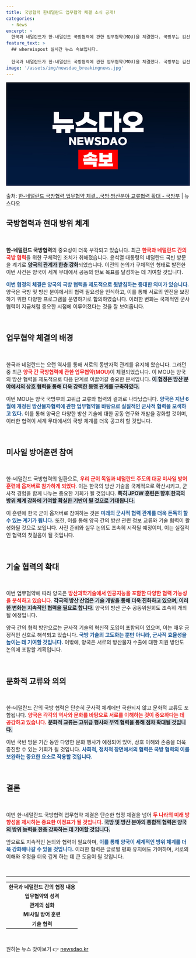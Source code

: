 ```yaml
---
title: 국방협력 한네덜란드 업무협약 체결 소식 공개!
categories:
  - News
excerpt: >
  한국과 네덜란드가 한-네덜란드 국방협력에 관한 업무협약(MOU)을 체결했다. 국방부는 김선호 차관이 13일 …
feature_text: >
  ## whereispost 실시간 뉴스 속보입니다.

  한국과 네덜란드가 한-네덜란드 국방협력에 관한 업무협약(MOU)을 체결했다. 국방부는 김선호 차관이 13일 …
image: '/assets/img/newsdao_breakingnews.jpg'
---
```


![뉴스다오 속보](/assets/img/newsdao_breakingnews.jpg)

<p>출처: <a href="https://newsdao.kr/2797" rel="dofollow">한-네덜란드 국방협력 업무협약 체결…국방·방산분야 교류협력 확대 - 국방부</a> | 뉴스다오</p>

<h2 data-ke-size="size26">국방협력과 현대 방위 체계</h2>

<p data-ke-size="size16">&nbsp;</p> 

<strong>한-네덜란드 국방협력</strong>의 중요성이 더욱 부각되고 있습니다. 최근 <b><span style="color: #ee2323;">한국과 네덜란드 간의 국방 협력</span></b>을 위한 구체적인 조치가 취해졌습니다. 윤석열 대통령의 네덜란드 국빈 방문을 계기로 <b><span style="background-color: #21538527;">양국의 관계가 한층 강화</span></b>되었습니다. 이전의 논의가 구체적인 형태로 발전한 이번 사건은 양국이 세계 무대에서 공동의 안보 목표를 달성하는 데 기여할 것입니다. 

<b><span style="color: #1a5490;">이번 협정의 체결은 양국의 국방 협력을 제도적으로 뒷받침하는 중대한 의미가 있습니다.</span></b> 양국은 국방 및 방산 분야에서의 협력 필요성을 인식하고, 이를 통해 서로의 안전을 보장하기 위한 다양한 프로그램을 운영하기로 합의하였습니다. 이러한 변화는 국제적인 군사 협력이 지금처럼 중요한 시점에 이루어졌다는 것을 잘 보여줍니다.

<p data-ke-size="size16">&nbsp;</p>

<h2 data-ke-size="size26">업무협약 체결의 배경</h2>

<p data-ke-size="size16">&nbsp;</p>

한국과 네덜란드는 오랜 역사를 통해 서로의 동반자적 관계를 유지해 왔습니다. 그러던 중 최근 <b><span style="color: #ee2323;">양국 간 국방협력에 관한 업무협약(MOU)</span></b>이 체결되었습니다. 이 MOU는 양국의 방산 협력을 제도적으로 다음 단계로 이끌어갈 중요한 문서입니다. <b><span style="background-color: #21538527;">이 협정은 방산 분야에서의 상호 협력을 통해 더욱 강력한 동맹 관계를 구축하였다.</span></b>

이번 MOU는 양국 국방부의 고위급 교류와 협력의 결과로 나타났습니다. <b><span style="color: #1a5490;">양국은 지난 6월에 개정된 방산물자협력에 관한 업무협약을 바탕으로 실질적인 군사적 협력을 모색하고 있다.</span></b> 이를 통해 양국은 다양한 방산 기술에 대한 공동 연구와 개발을 강화할 것이며, 이러한 협력이 세계 무대에서의 국방 체계를 더욱 공고히 할 것입니다.

<p data-ke-size="size16">&nbsp;</p>

<h2 data-ke-size="size26">미사일 방어훈련 참여</h2>

<p data-ke-size="size16">&nbsp;</p>

한-네덜란드 국방협력의 일환으로, <b><span style="color: #ee2323;">우리 군이 독일과 네덜란드 주도의 대공 미사일 방어훈련에 옵저버로 참가하게 되었다</span></b>. 이는 한국의 방산 기술을 국제적으로 확산시키고, 군사적 경험을 함께 나누는 중요한 기회가 될 것입니다. <b><span style="background-color: #21538527;">특히 JPOW 훈련은 향후 한국의 방위 체계 강화에 기여할 확실한 기반이 될 것으로 기대됩니다.</span></b>

이 훈련에 한국 군이 옵저버로 참여하는 것은 <b><span style="color: #1a5490;">미래의 군사적 협력 관계를 더욱 돈독히 할 수 있는 계기가 됩니다.</span></b> 또한, 이를 통해 양국 간의 방산 관련 정보 교류와 기술 협력이 활성화될 것으로 보입니다. 사전 준비와 실무 논의도 조속히 시작될 예정이며, 이는 실질적인 협력의 첫걸음이 될 것입니다.

<p data-ke-size="size16">&nbsp;</p>

<h2 data-ke-size="size26">기술 협력의 확대</h2>

<p data-ke-size="size16">&nbsp;</p>

이번 업무협약에 따라 양국은 <b><span style="color: #ee2323;">방산과학기술에서 인공지능을 포함한 다양한 협력 가능성을 분석하고 있습니다</span></b>. <b><span style="background-color: #21538527;">각국의 방산 산업은 기술 개발을 통해 더욱 진화하고 있으며, 이러한 변화는 지속적인 협력을 필요로 합니다.</span></b> 양국의 방산 군수 공동위원회도 조속히 개최될 예정입니다.

양국 간의 협력 방안으로는 군사적 기술의 혁신적 도입이 포함되어 있으며, 이는 매우 긍정적인 신호로 해석되고 있습니다. <b><span style="color: #1a5490;">국방 기술의 고도화는 뿐만 아니라, 군사적 효율성을 높이는 데 기여할 것입니다.</span></b> 이밖에, 양국은 서로의 방산물자 수출에 대한 지원 방안도 논의에 포함할 계획입니다.

<p data-ke-size="size16">&nbsp;</p>

<h2 data-ke-size="size26">문화적 교류와 의의</h2>

<p data-ke-size="size16">&nbsp;</p>

한-네덜란드 간의 국방 협력은 단순히 군사적 체계에만 국한되지 않고 문화적 교류도 포함됩니다. <b><span style="color: #ee2323;">양국은 각각의 역사와 문화를 바탕으로 서로를 이해하는 것이 중요하다는 데 공감하고 있습니다.</span></b> <b><span style="background-color: #21538527;">문화적 교류는 고위급 행사와 무역 협력을 통해 점차 확대될 것입니다.</span></b>

이번 국빈 방문 기간 동안 다양한 문화 행사가 예정되어 있어, 상호 이해와 존중을 더욱 증진할 수 있는 기회가 될 것입니다. <b><span style="color: #1a5490;">사회적, 정치적 장면에서의 협력은 국방 협력의 이를 보완하는 중요한 요소로 작용할 것입니다.</span></b>

<p data-ke-size="size16">&nbsp;</p>

<h2 data-ke-size="size26">결론</h2>

<p data-ke-size="size16">&nbsp;</p>

이번 한-네덜란드 국방협력 업무협약 체결은 단순한 협정 체결을 넘어 <b><span style="color: #ee2323;">두 나라의 미래 방향성을 제시하는 중요한 이정표가 될 것입니다</span></b>. <b><span style="background-color: #21538527;">국방 및 방산 분야의 통합적 협력은 양국의 방위 능력을 한층 강화하는 데 기여할 것입니다.</span></b> 

앞으로도 지속적인 논의와 협력이 필요하며, <b><span style="color: #1a5490;">이를 통해 양국이 세계적인 방위 체계를 더욱 강화해나갈 수 있을 것입니다.</span></b> 이러한 협력은 글로벌 평화 유지에도 기여하며, 서로의 이해와 우정을 더욱 깊게 하는 데 큰 도움이 될 것입니다. 

<p data-ke-size="size16">&nbsp;</p>

<hr />

<table>
  <tbody>
    <tr>
      <td style="text-align: center; height: 17px;"><b>한국과 네덜란드 간의 협정 내용</b></td>
    </tr>
    <tr>
      <td style="text-align: center; height: 17px;"><b>업무협약의 성격</b></td>
    </tr>
    <tr>
      <td style="text-align: center; height: 17px;"><b>관계의 심화</b></td>
    </tr>
    <tr>
      <td style="text-align: center; height: 17px;"><b>MI사일 방어 훈련</b></td>
    </tr>
    <tr>
      <td style="text-align: center; height: 17px;"><b>기술 협력</b></td>
    </tr>
  </tbody>
</table>

<p data-ke-size="size16">&nbsp;</p> 

원하는 뉴스 찾아보기 👉 <a href="https://newsdao.kr" rel="dofollow">newsdao.kr</a>


